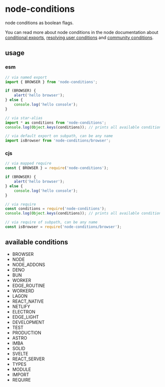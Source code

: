 # node-conditions

node conditions as boolean flags.

You can read more about node conditions in the node documentation about [conditional exports](https://nodejs.org/api/packages.html#conditional-exports), [resolving user conditions](https://nodejs.org/api/packages.html#resolving-user-conditions) and [community conditions](https://nodejs.org/api/packages.html#community-conditions-definitions).

## usage

### esm

```js
// via named export
import { BROWSER } from 'node-conditions';

if (BROWSER) {
	alert('hello browser');
} else {
	console.log('hello console');
}

// via star-alias
import * as conditions from 'node-conditions';
console.log(Object.keys(conditions)); // prints all available conditions

// via default export on subpath, can be any name
import isBrowser from 'node-conditions/browser';
```

### cjs

```js
// via mapped require
const { BROWSER } = require('node-conditions');

if (BROWSER) {
	alert('hello browser');
} else {
	console.log('hello console');
}

// via require
const conditions = require('node-conditions');
console.log(Object.keys(conditions)); // prints all available conditions

// via require of subpath, can be any name
const isBrowser = require('node-conditions/browser');
```

<!-- generated -->

## available conditions

- BROWSER
- NODE
- NODE_ADDONS
- DENO
- BUN
- WORKER
- EDGE_ROUTINE
- WORKERD
- LAGON
- REACT_NATIVE
- NETLIFY
- ELECTRON
- EDGE_LIGHT
- DEVELOPMENT
- TEST
- PRODUCTION
- ASTRO
- IMBA
- SOLID
- SVELTE
- REACT_SERVER
- TYPES
- MODULE
- IMPORT
- REQUIRE
<!-- /generated -->
